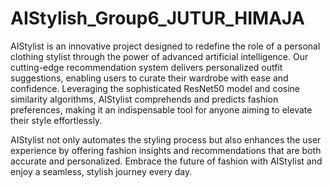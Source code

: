 # AIStylish_Group6_JUTUR_HIMAJA


AIStylist is an innovative project designed to redefine the role of a personal clothing stylist through the power of advanced artificial intelligence. Our cutting-edge recommendation system delivers personalized outfit suggestions, enabling users to curate their wardrobe with ease and confidence. Leveraging the sophisticated ResNet50 model and cosine similarity algorithms, AIStylist comprehends and predicts fashion preferences, making it an indispensable tool for anyone aiming to elevate their style effortlessly.


AIStylist not only automates the styling process but also enhances the user experience by offering fashion insights and recommendations that are both accurate and personalized. Embrace the future of fashion with AIStylist and enjoy a seamless, stylish journey every day.
